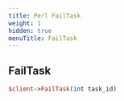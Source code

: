 ```yaml
---
title: Perl FailTask
weight: 1
hidden: true
menuTitle: FailTask
---
```

## FailTask
```perl
$client->FailTask(int task_id)
```